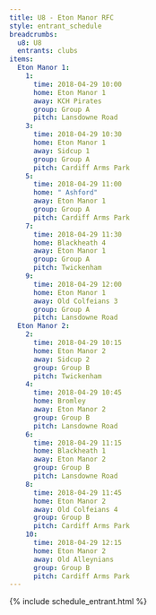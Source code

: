 ```yaml
---
title: U8 - Eton Manor RFC
style: entrant_schedule
breadcrumbs:
  u8: U8
  entrants: clubs
items:
  Eton Manor 1:
    1:
      time: 2018-04-29 10:00
      home: Eton Manor 1
      away: KCH Pirates
      group: Group A
      pitch: Lansdowne Road
    3:
      time: 2018-04-29 10:30
      home: Eton Manor 1
      away: Sidcup 1
      group: Group A
      pitch: Cardiff Arms Park
    5:
      time: 2018-04-29 11:00
      home: " Ashford"
      away: Eton Manor 1
      group: Group A
      pitch: Cardiff Arms Park
    7:
      time: 2018-04-29 11:30
      home: Blackheath 4
      away: Eton Manor 1
      group: Group A
      pitch: Twickenham
    9:
      time: 2018-04-29 12:00
      home: Eton Manor 1
      away: Old Colfeians 3
      group: Group A
      pitch: Lansdowne Road
  Eton Manor 2:
    2:
      time: 2018-04-29 10:15
      home: Eton Manor 2
      away: Sidcup 2
      group: Group B
      pitch: Twickenham
    4:
      time: 2018-04-29 10:45
      home: Bromley
      away: Eton Manor 2
      group: Group B
      pitch: Lansdowne Road
    6:
      time: 2018-04-29 11:15
      home: Blackheath 1
      away: Eton Manor 2
      group: Group B
      pitch: Lansdowne Road
    8:
      time: 2018-04-29 11:45
      home: Eton Manor 2
      away: Old Colfeians 4
      group: Group B
      pitch: Cardiff Arms Park
    10:
      time: 2018-04-29 12:15
      home: Eton Manor 2
      away: Old Alleynians
      group: Group B
      pitch: Cardiff Arms Park
---
```


{% include schedule_entrant.html %}
